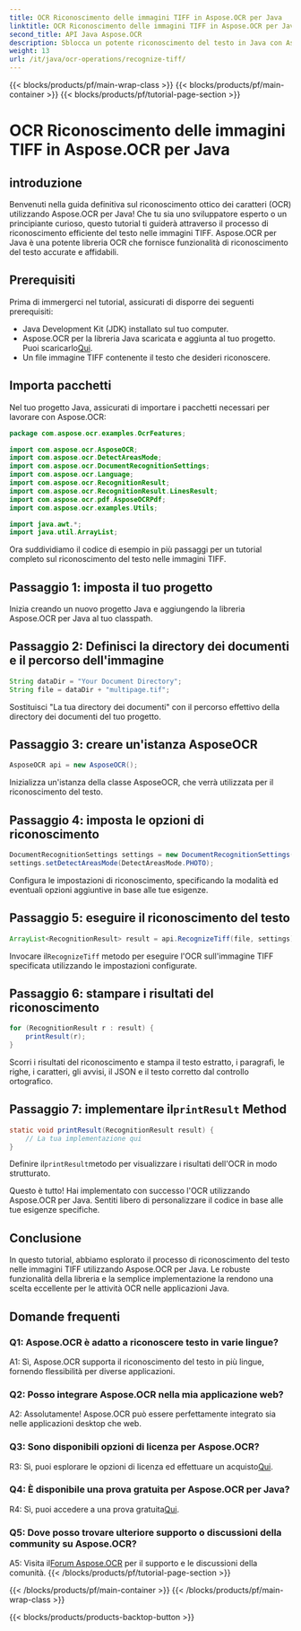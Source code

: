 ```yaml
---
title: OCR Riconoscimento delle immagini TIFF in Aspose.OCR per Java
linktitle: OCR Riconoscimento delle immagini TIFF in Aspose.OCR per Java
second_title: API Java Aspose.OCR
description: Sblocca un potente riconoscimento del testo in Java con Aspose.OCR. Riconosci facilmente il testo nelle immagini TIFF. Scaricalo ora per un'esperienza OCR senza interruzioni.
weight: 13
url: /it/java/ocr-operations/recognize-tiff/
---
```


{{< blocks/products/pf/main-wrap-class >}}
{{< blocks/products/pf/main-container >}}
{{< blocks/products/pf/tutorial-page-section >}}

# OCR Riconoscimento delle immagini TIFF in Aspose.OCR per Java

## introduzione

Benvenuti nella guida definitiva sul riconoscimento ottico dei caratteri (OCR) utilizzando Aspose.OCR per Java! Che tu sia uno sviluppatore esperto o un principiante curioso, questo tutorial ti guiderà attraverso il processo di riconoscimento efficiente del testo nelle immagini TIFF. Aspose.OCR per Java è una potente libreria OCR che fornisce funzionalità di riconoscimento del testo accurate e affidabili.

## Prerequisiti

Prima di immergerci nel tutorial, assicurati di disporre dei seguenti prerequisiti:

- Java Development Kit (JDK) installato sul tuo computer.
-  Aspose.OCR per la libreria Java scaricata e aggiunta al tuo progetto. Puoi scaricarlo[Qui](https://releases.aspose.com/ocr/java/).
- Un file immagine TIFF contenente il testo che desideri riconoscere.

## Importa pacchetti

Nel tuo progetto Java, assicurati di importare i pacchetti necessari per lavorare con Aspose.OCR:

```java
package com.aspose.ocr.examples.OcrFeatures;

import com.aspose.ocr.AsposeOCR;
import com.aspose.ocr.DetectAreasMode;
import com.aspose.ocr.DocumentRecognitionSettings;
import com.aspose.ocr.Language;
import com.aspose.ocr.RecognitionResult;
import com.aspose.ocr.RecognitionResult.LinesResult;
import com.aspose.ocr.pdf.AsposeOCRPdf;
import com.aspose.ocr.examples.Utils;

import java.awt.*;
import java.util.ArrayList;
```

Ora suddividiamo il codice di esempio in più passaggi per un tutorial completo sul riconoscimento del testo nelle immagini TIFF.

## Passaggio 1: imposta il tuo progetto

Inizia creando un nuovo progetto Java e aggiungendo la libreria Aspose.OCR per Java al tuo classpath.

## Passaggio 2: Definisci la directory dei documenti e il percorso dell'immagine

```java
String dataDir = "Your Document Directory";
String file = dataDir + "multipage.tif";
```

Sostituisci "La tua directory dei documenti" con il percorso effettivo della directory dei documenti del tuo progetto.

## Passaggio 3: creare un'istanza AsposeOCR

```java
AsposeOCR api = new AsposeOCR();
```

Inizializza un'istanza della classe AsposeOCR, che verrà utilizzata per il riconoscimento del testo.

## Passaggio 4: imposta le opzioni di riconoscimento

```java
DocumentRecognitionSettings settings = new DocumentRecognitionSettings(2);
settings.setDetectAreasMode(DetectAreasMode.PHOTO);
```

Configura le impostazioni di riconoscimento, specificando la modalità ed eventuali opzioni aggiuntive in base alle tue esigenze.

## Passaggio 5: eseguire il riconoscimento del testo

```java
ArrayList<RecognitionResult> result = api.RecognizeTiff(file, settings);
```

 Invocare il`RecognizeTiff` metodo per eseguire l'OCR sull'immagine TIFF specificata utilizzando le impostazioni configurate.

## Passaggio 6: stampare i risultati del riconoscimento

```java
for (RecognitionResult r : result) {
    printResult(r);
}
```

Scorri i risultati del riconoscimento e stampa il testo estratto, i paragrafi, le righe, i caratteri, gli avvisi, il JSON e il testo corretto dal controllo ortografico.

##  Passaggio 7: implementare il`printResult` Method

```java
static void printResult(RecognitionResult result) {
    // La tua implementazione qui
}
```

 Definire il`printResult`metodo per visualizzare i risultati dell'OCR in modo strutturato.

Questo è tutto! Hai implementato con successo l'OCR utilizzando Aspose.OCR per Java. Sentiti libero di personalizzare il codice in base alle tue esigenze specifiche.

## Conclusione

In questo tutorial, abbiamo esplorato il processo di riconoscimento del testo nelle immagini TIFF utilizzando Aspose.OCR per Java. Le robuste funzionalità della libreria e la semplice implementazione la rendono una scelta eccellente per le attività OCR nelle applicazioni Java.

## Domande frequenti

### Q1: Aspose.OCR è adatto a riconoscere testo in varie lingue?

A1: Sì, Aspose.OCR supporta il riconoscimento del testo in più lingue, fornendo flessibilità per diverse applicazioni.

### Q2: Posso integrare Aspose.OCR nella mia applicazione web?

A2: Assolutamente! Aspose.OCR può essere perfettamente integrato sia nelle applicazioni desktop che web.

### Q3: Sono disponibili opzioni di licenza per Aspose.OCR?

 R3: Sì, puoi esplorare le opzioni di licenza ed effettuare un acquisto[Qui](https://purchase.aspose.com/buy).

### Q4: È disponibile una prova gratuita per Aspose.OCR per Java?

R4: Sì, puoi accedere a una prova gratuita[Qui](https://releases.aspose.com/).

### Q5: Dove posso trovare ulteriore supporto o discussioni della community su Aspose.OCR?

 A5: Visita il[Forum Aspose.OCR](https://forum.aspose.com/c/ocr/16) per il supporto e le discussioni della comunità.
{{< /blocks/products/pf/tutorial-page-section >}}

{{< /blocks/products/pf/main-container >}}
{{< /blocks/products/pf/main-wrap-class >}}

{{< blocks/products/products-backtop-button >}}

